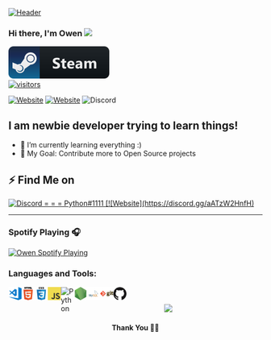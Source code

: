 [![Header](https://i.ibb.co/59crcHs/owen.gif)](https://github.com/itsOwen)<!-- If you want the template for my gif, email me! -->


### Hi there, I'm Owen <img src="https://media.giphy.com/media/Q7LHmoFwVP6Yc1swZs/giphy.gif" width="28">

<a href="https://steamcommunity.com/id/secretagent6">
    <img src="https://github.com/MikeCodesDotNET/ColoredBadges/blob/master/svg/social/steam.svg">
    <br/>
    <img alt="visitors" src="https://visitor-badge.laobi.icu/badge?page_id=itsOwen.profile.id">
</a>

</div>

[![Website](https://img.shields.io/website?label=gamingforecast.com&style=for-the-badge&url=https%3A%2F%2FALEHACKsp.github.io)](https://www.gamingforecast.com)
[![Website](https://img.shields.io/website?label=dogefiles.io&style=for-the-badge&url=https%3A%2F%2FALEHACKsp.github.io)](https://dogefiles.io)
![Discord](https://img.shields.io/discord/812369823496405025?color=blue&label=Our%20Discord&logo=discord&style=for-the-badge)

## I am newbie developer trying to learn things!

- 🌱 I’m currently learning everything :)
- 🥅 My Goal: Contribute more to Open Source projects


## ⚡ Find  Me on

<div align='left' style="display: flex; justify-content: space-between;">
	<a href='https://discord.gg/aATzW2HnfH'>
	<img src=https://img.shields.io/badge/Discord-Python%231111-7289DA?style=for-the-badge&logo=discord&logoColor=7289DA&logoWidth=30&labelColor=000' alt='Discord = = = Python#1111 [![Website](https://discord.gg/aATzW2HnfH)'>
	</a>
</div>

<hr>

### Spotify Playing 🎧
[<img src="https://itsowen.vercel.app/api/spotify" alt="Owen Spotify Playing" width="350" />](https://open.spotify.com/user/7wk4smdx2irfd1jgib6w4p9eo)

### Languages and Tools:

<img align="left" alt="Visual Studio Code" width="26px" src="https://raw.githubusercontent.com/github/explore/80688e429a7d4ef2fca1e82350fe8e3517d3494d/topics/visual-studio-code/visual-studio-code.png" />
<img align="left" alt="HTML5" width="26px" src="https://raw.githubusercontent.com/github/explore/80688e429a7d4ef2fca1e82350fe8e3517d3494d/topics/html/html.png" />
<img align="left" alt="CSS3" width="26px" src="https://raw.githubusercontent.com/github/explore/80688e429a7d4ef2fca1e82350fe8e3517d3494d/topics/css/css.png" />
<img align="left" alt="JavaScript" width="26px" src="https://raw.githubusercontent.com/github/explore/80688e429a7d4ef2fca1e82350fe8e3517d3494d/topics/javascript/javascript.png" />
<img align="left" alt="Python" width="26px" src="https://cdn4.iconfinder.com/data/icons/logos-and-brands/512/267_Python_logo-256.png" />
<img align="left" alt="Node.js" width="26px" src="https://raw.githubusercontent.com/github/explore/80688e429a7d4ef2fca1e82350fe8e3517d3494d/topics/nodejs/nodejs.png" />
<img align="left" alt="MySQL" width="26px" src="https://raw.githubusercontent.com/github/explore/80688e429a7d4ef2fca1e82350fe8e3517d3494d/topics/mysql/mysql.png" />
<img align="left" alt="Git" width="26px" src="https://raw.githubusercontent.com/github/explore/80688e429a7d4ef2fca1e82350fe8e3517d3494d/topics/git/git.png" />
<img align="left" alt="GitHub" width="26px" src="https://raw.githubusercontent.com/github/explore/78df643247d429f6cc873026c0622819ad797942/topics/github/github.png" />

<br />
<br />

<div align="center">
<img src="https://lh3.googleusercontent.com/proxy/0lok17XDU4SQXfRJ23Bwucbj10m_iL0MhU0r5V2RthNpaFZKe4org1RbPWZhpvl5RAm2rNjtdtpg94i0yGuNWJK7ZGM_Pv8p-h5VVzZyjb0AQcTZXYSFxVrfmj6SuS1Ol_1Gz9iZOaaAZw3UfPgFpcgvEgyXSJVFwofVYcDqntBsHBZPa3lMMArdQgWj1jkTipWdPMVpvV07RvgQRuQ5ztXy7sFp_Wzx0tKWy22lpm0EPsS3wkLkeuN_adXuSHnt9BYRoaIZBdFaOLog" >

#### Thank You 🙏🏼
</div>
